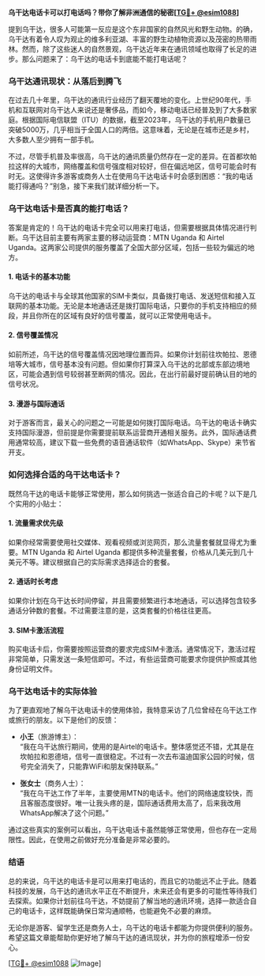 **乌干达电话卡可以打电话吗？带你了解非洲通信的秘密[[TG💪+ @esim1088](https://t.me/s/esim1088)]**

提到乌干达，很多人可能第一反应是这个东非国家的自然风光和野生动物。的确，乌干达有着令人叹为观止的维多利亚湖、丰富的野生动植物资源以及茂密的热带雨林。然而，除了这些迷人的自然景观，乌干达近年来在通讯领域也取得了长足的进步。那么问题来了：乌干达的电话卡到底能不能打电话呢？

### 乌干达通讯现状：从落后到腾飞

在过去几十年里，乌干达的通讯行业经历了翻天覆地的变化。上世纪90年代，手机和互联网对乌干达人来说还是奢侈品，而如今，移动电话已经普及到了大多数家庭。根据国际电信联盟（ITU）的数据，截至2023年，乌干达的手机用户数量已突破5000万，几乎相当于全国人口的两倍。这意味着，无论是在城市还是乡村，大多数人至少拥有一部手机。

不过，尽管手机普及率很高，乌干达的通讯质量仍然存在一定的差异。在首都坎帕拉这样的大城市，网络覆盖和信号强度相对较好，但在偏远地区，信号可能会时有时无。这使得许多游客或商务人士在使用乌干达电话卡时会感到困惑：“我的电话能打得通吗？”别急，接下来我们就详细分析一下。

### 乌干达电话卡是否真的能打电话？

答案是肯定的！乌干达的电话卡完全可以用来打电话，但需要根据具体情况进行判断。乌干达目前主要有两家主要的移动运营商：MTN Uganda 和 Airtel Uganda。这两家公司提供的服务覆盖了全国大部分区域，包括一些较为偏远的地方。

#### 1. **电话卡的基本功能**
乌干达的电话卡与全球其他国家的SIM卡类似，具备拨打电话、发送短信和接入互联网的基本功能。无论是本地通话还是拨打国际电话，只要你的手机支持相应的频段，并且你所在的区域有良好的信号覆盖，就可以正常使用电话卡。

#### 2. **信号覆盖情况**
如前所述，乌干达的信号覆盖情况因地理位置而异。如果你计划前往坎帕拉、恩德培等大城市，信号基本没有问题。但如果你打算深入乌干达的北部或东部边境地区，可能会遇到信号较弱甚至断网的情况。因此，在出行前最好提前确认目的地的信号状况。

#### 3. **漫游与国际通话**
对于游客而言，最关心的问题之一可能是如何拨打国际电话。乌干达的电话卡确实支持国际漫游，但前提是你需要提前联系运营商开通相关服务。此外，国际通话费用通常较高，建议下载一些免费的语音通话软件（如WhatsApp、Skype）来节省开支。

### 如何选择合适的乌干达电话卡？

既然乌干达的电话卡能够正常使用，那么如何挑选一张适合自己的卡呢？以下是几个实用的小贴士：

#### 1. **流量需求优先级**
如果你经常需要使用社交媒体、观看视频或浏览网页，那么流量套餐就显得尤为重要。MTN Uganda 和 Airtel Uganda 都提供多种流量套餐，价格从几美元到几十美元不等。建议根据自己的实际需求选择适合的套餐。

#### 2. **通话时长考虑**
如果你计划在乌干达长时间停留，并且需要频繁进行本地通话，可以选择包含较多通话分钟数的套餐。不过需要注意的是，这类套餐的价格往往更高。

#### 3. **SIM卡激活流程**
购买电话卡后，你需要按照运营商的要求完成SIM卡激活。通常情况下，激活过程非常简单，只需发送一条短信即可。不过，有些运营商可能要求你提供护照或其他身份证明文件。

### 乌干达电话卡的实际体验

为了更直观地了解乌干达电话卡的使用体验，我特意采访了几位曾经在乌干达工作或旅行的朋友。以下是他们的反馈：

- **小王**（旅游博主）：  
“我在乌干达旅行期间，使用的是Airtel的电话卡。整体感觉还不错，尤其是在坎帕拉和恩德培，信号一直很稳定。不过有一次去布温迪国家公园的时候，信号完全消失了，只能靠WiFi和朋友保持联系。”

- **张女士**（商务人士）：  
“我在乌干达工作了半年，主要使用MTN的电话卡。他们的网络速度较快，而且客服态度很好。唯一让我头疼的是，国际通话费用太高了，后来我改用WhatsApp解决了这个问题。”

通过这些真实的案例可以看出，乌干达电话卡虽然能够正常使用，但也存在一定局限性。因此，在使用之前做好充分准备是非常必要的。

### 结语

总的来说，乌干达的电话卡是可以用来打电话的，而且它的功能远不止于此。随着科技的发展，乌干达的通讯水平正在不断提升，未来还会有更多的可能性等待我们去探索。如果你计划前往乌干达，不妨提前了解当地的通讯环境，选择一款适合自己的电话卡，这样既能确保日常沟通顺畅，也能避免不必要的麻烦。

无论你是游客、留学生还是商务人士，乌干达的电话卡都能为你提供便利的服务。希望这篇文章能帮助你更好地了解乌干达的通讯现状，并为你的旅程增添一份安心。

[[TG💪+ @esim1088](https://t.me/s/esim1088) ![Image](https://i.postimg.cc/4NQfJmqS/Snipaste-2025-05-13-00-14-12.png)]